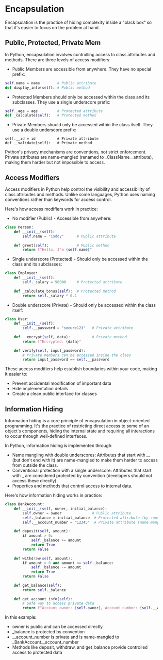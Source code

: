 # Encapsulation

Encapsulation is the practice of hiding complexity inside a "black box" so that it's easier to focus on the problem at hand.

## Public, Protected, Private Mem

In Python, encapsulation involves controlling access to class attributes and methods. There are three levels of access modifiers:

* Public Members are accessible from anywhere. 
They have no special prefix:
```python
self.name = name        # Public attribute
def display_info(self): # Public method
```
* Protected Members should only be accessed within the class and its subclasses. 
They use a single underscore prefix:
```python
self._age = age         # Protected attribute
def _calculate(self):   # Protected method
```
* Private Members should only be accessed within the class itself. 
They use a double underscore prefix:
```oython
self.__id = id          # Private attribute
def __validate(self):   # Private method
```
Python's privacy mechanisms are conventions, not strict enforcement. Private attributes are name-mangled (renamed to _ClassName__attribute), making them harder but not impossible to access.

## Access Modifiers

Access modifiers in Python help control the visibility and accessibility of class attributes and methods. Unlike some languages, Python uses naming conventions rather than keywords for access control.

Here's how access modifiers work in practice:

* No modifier (Public) - Accessible from anywhere:
```python
class Person:
    def __init__(self):
        self.name = "Coddy"      # Public attribute
        
    def greet(self):             # Public method
        return f"Hello, I'm {self.name}"
```
* Single underscore (Protected) - Should only be accessed within the class and its subclasses:
```python
class Employee:
    def __init__(self):
        self._salary = 50000     # Protected attribute
    
    def _calculate_bonus(self):  # Protected method
        return self._salary * 0.1
```
* Double underscore (Private) - Should only be accessed within the class itself:
```python
class User:
    def __init__(self):
        self.__password = "secure123"   # Private attribute
        
    def __encrypt(self, data):          # Private method
        return f"Encrypted: {data}"
        
    def verify(self, input_password):
        # Private members can be accessed inside the class
        return input_password == self.__password
```
These access modifiers help establish boundaries within your code, making it easier to:

- Prevent accidental modification of important data
- Hide implementation details
- Create a clean public interface for classes

## Information Hiding

Information hiding is a core principle of encapsulation in object-oriented programming. It's the practice of restricting direct access to some of an object's components, hiding the internal state and requiring all interactions to occur through well-defined interfaces.

In Python, information hiding is implemented through:

* Name mangling with double underscores: Attributes that start with __ (but don't end with it) are name-mangled to make them harder to access from outside the class.
* Conventional protection with a single underscore: Attributes that start with _ are considered protected by convention (developers should not access these directly).
* Properties and methods that control access to internal data.

Here's how information hiding works in practice:
```python
class BankAccount:
    def __init__(self, owner, initial_balance):
        self.owner = owner              # Public attribute
        self._balance = initial_balance  # Protected attribute (by convention)
        self.__account_number = "12345"  # Private attribute (name mangling)
        
    def deposit(self, amount):
        if amount > 0:
            self._balance += amount
            return True
        return False
    
    def withdraw(self, amount):
        if amount > 0 and amount <= self._balance:
            self._balance -= amount
            return True
        return False
    
    def get_balance(self):
        return self._balance
    
    def get_account_info(self):
        # Safe way to access private data
        return f"Account owner: {self.owner}, Account number: {self.__account_number[-4:]}"
```
In this example:

- owner is public and can be accessed directly
- _balance is protected by convention
- __account_number is private and is name-mangled to _BankAccount__account_number
- Methods like deposit, withdraw, and get_balance provide controlled access to protected data
